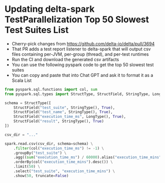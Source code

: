 # Updating delta-spark TestParallelization Top 50 Slowest Test Suites List

- Cherry-pick changes from https://github.com/delta-io/delta/pull/3694
- That PR adds a test report listener to delta-spark that will output csv files containing per-JVM, per-group (thread), and per-test runtimes
- Run the CI and download the generated csv artifacts
- You can use the following pyspark code to get the top 50 slowest test suites
- You can copy and paste that into Chat GPT and ask it to format it as a Scala List

```python
from pyspark.sql.functions import col, sum
from pyspark.sql.types import StructType, StructField, StringType, LongType

schema = StructType([
    StructField("test_suite", StringType(), True),
    StructField("test_name", StringType(), True),
    StructField("execution_time_ms", LongType(), True),
    StructField("result", StringType(), True)
])

csv_dir = "..."

spark.read.csv(csv_dir, schema=schema) \
    .filter(col("execution_time_ms") != -1) \
    .groupBy("test_suite") \
    .agg((sum("execution_time_ms") / 60000).alias("execution_time_mins")) \
    .orderBy(col("execution_time_mins").desc()) \
    .limit(50) \
    .select("test_suite", "execution_time_mins") \
    .show(50, truncate=False)
```
